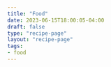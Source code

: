 ```yaml
---
title: "Food"
date: 2023-06-15T18:00:05-04:00
draft: false
type: "recipe-page"
layout: "recipe-page"
tags:
- food
---
```



